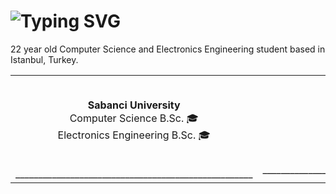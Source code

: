 <h1>
<a><img src="https://readme-typing-svg.herokuapp.com?font=d&duration=4000&pause=500&color=67DA2B&background=FFFFFF00&center=true&width=435&lines=Hello+There!+%F0%9F%91%8B+" alt="Typing SVG" /></a>
</h1>
<table width="100%"> 

<tr>
     <p> 22 year old Computer Science and Electronics Engineering student based in Istanbul, Turkey.

</tr>

<tr>
  <td width="50%">
     <br><p align="center"> <b>Sabanci University</b>  <br>Computer Science B.Sc. 🎓  <br>Electronics Engineering B.Sc. 🎓 </b></p><br>
     ____________________________________________________
  </td>
  <td width="50%">
     <br><p align="center">   <br><b>In progress</b> </p>
     <br>    <br>
     ____________________________________________________
  </td>   
</tr>
  
</table>

<!--
**kircova/kircova** is a ✨ _special_ ✨ repository because its `README.md` (this file) appears on your GitHub profile.

Here are some ideas to get you started:

- 🔭 I’m currently working on ...
- 🌱 I’m currently learning ...
- 👯 I’m looking to collaborate on ...
- 🤔 I’m looking for help with ...
- 💬 Ask me about ...
- 📫 How to reach me: ...
- 😄 Pronouns: ...
- ⚡ Fun fact: ...
-->

